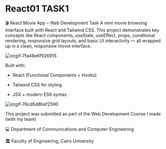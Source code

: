 # React01 TASK1
🎬 React Movie App – Web Development Task
A mini movie browsing interface built with React and Tailwind CSS. This project demonstrates key concepts like React components, useState, useEffect, props, conditional rendering, responsive grid layouts, and basic UI interactivity — all wrapped up in a clean, responsive movie interface.

![ezgif-7fa48e6f926915](https://github.com/user-attachments/assets/bed08cc7-8e1e-47c4-93b0-fdd99ebbfd4f)


Built with:

- React (Functional Components + Hooks)

- Tailwind CSS for styling

- JSX + modern ES6 syntax

![ezgif-76cd5d8bef2590](https://github.com/user-attachments/assets/bce210d7-2502-432b-ad29-ec5c7879d1dd)

This project was submitted as part of the Web Development Course I made (with my team)


💻 Department of Communications and Computer Engineering


🏛️ Faculty of Engineering, Cairo University
